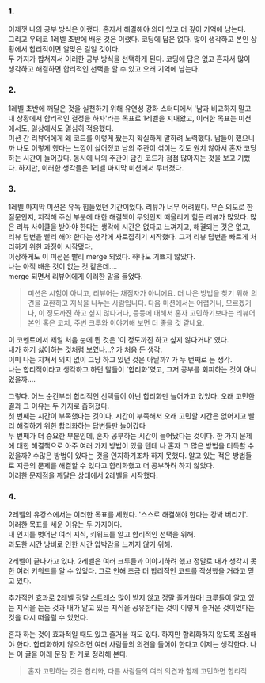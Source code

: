 ### 1.
이제껏 나의 공부 방식은 이랬다. 혼자서 해결해야 의미 있고 더 깊이 기억에 남는다.  
그리고 우테코 1레벨 초반에 배운 것은 이랬다. 코딩에 답은 없다. 많이 생각하고 본인 상황에서 합리적이면 알맞은 길일 것이다.  
두 가지가 합쳐져서 이러한 공부 방식을 선택하게 된다. 코딩에 답은 없고 혼자서 많이 생각하고 해결하면 합리적인 선택을 할 수 있고 오래 기억에 남는다.  
  
  
### 2.
1레벨 초반에 깨달은 것을 실천하기 위해 유연성 강화 스터디에서  '남과 비교하지 말고 내 상황에서 합리적인 결정을 하자'라는 목표로 1레벨을 지내왔고, 이러한 목표는 미션에서도, 일상에서도 열심히 적용했다.  
미션 간 리뷰어에게 왜 코드를 이렇게 짰는지 확실하게 말하려 노력했다. 남들이 했으니까 나도 이렇게 했다는 느낌이 싫어졌고 남의 주관이 섞이는 것도 원치 않아서 혼자 코딩하는 시간이 늘어갔다. 동시에 나의 주관이 담긴 코드가 점점 많아지는 것을 보고 기뻤다.
하지만, 이러한 생각들은 1레벨 마지막 미션에서 무너졌다.  
  
### 3.
1레벨 마지막 미션은 유독 힘들었던 기간이었다. 리뷰가 너무 어려웠다. 무슨 의도로 한 질문인지, 지적해 주신 부분에 대한 해결책이 무엇인지 떠올리기 힘든 리뷰가 많았다. 많은 리뷰 사이클을 받아야 한다는 생각에 시간은 없다고 느껴지고, 해결되는 것은 없고, 리뷰 답변을 빨리 해야 한다는 생각에 사로잡히기 시작했다. 그저 리뷰 답변을 빠르게 처리하기 위한 과정이 시작됐다.  
이상하게도 이 미션은 빨리 merge 되었다. 하나도 기쁘지 않았다.   
나는 아직 배운 것이 없는 것 같은데….  
merge 되면서 리뷰어에게 이러한 말을 들었다.  
> 미션은 시험이 아니고, 리뷰어는 채점자가 아니에요. 더 나은 방법을 찾기 위해 의견을 교환하고 지식을 나누는 사람입니다.
>다음 미션에서는 어렵거나, 모르겠거나, 이 정도까진 하고 싶지 않다거나, 등등에 대해서 혼자 고민하기보다는 리뷰어 본인 혹은 코치, 주변 크루와 이야기해 보면 더 좋을 것 같네요.
  
이 코멘트에서 제일 처음 눈에 띈 것은 '이 정도까진 하고 싶지 않다거나' 였다.  
내가 하기 싫어하는 것처럼 보였나…? 가 처음 든 생각.  
이미 나는 지쳐서 의지 없이 그냥 하고 있던 것은 아닐까? 가 두 번째로 든 생각.  
나는 합리적이라고 생각하고 하던 말들이 '합리화'였고, 그저 공부를 회피하는 것이 아니었을까….  
  
그렇다. 어느 순간부터 합리적인 선택들이 아닌 합리화만 늘어가고 있었다. 오래 고민한 결과 그 이유는 두 가지로 좁혀졌다.  
첫 번째는 시간이 부족했다는 것이다. 시간이 부족해서 오래 고민할 시간은 없어지고 빨리 해결하기 위한 합리화하는 답변들만 늘어갔다  
두 번째가 더 중요한 부분인데, 혼자 공부하는 시간이 늘어났다는 것이다. 한 가지 문제에 대한 해결책으로 아주 여러 가지 방법이 있을 텐데 나 혼자 그 많은 방법을 터득할 수 있을까? 수많은 방법이 있다는 것을 인지하기조차 하지 못했다. 알고 있는 적은 방법들로 지금의 문제를 해결할 수 있다고 합리화했고 더 공부하려 하지 않았다.  
이러한 문제점을 깨달은 상태에서 2레벨을 시작했다.
  
### 4.
2레벨의 유강스에서는 이러한 목표를 세웠다. '스스로 해결해야 한다는 강박 버리기'.  
이러한 목표를 세운 이유는 두 가지이다.  
내 인지를 벗어난 여러 지식, 키워드를 알고 합리적인 선택을 위해.  
과도한 시간 낭비로 인한 시간 압박감을 느끼지 않기 위해.  
  
2레벨이 끝나가고 있다. 2레벨은 여러 크루들과 이야기하려 했고 정말로 내가 생각지 못한 여러 키워드를 알 수 있었다. 그로 인해 조금 더 합리적인 코드를 작성했을 거라고 믿고 있다.  
  
추가적인 효과로 2레벨 정말 스트레스 많이 받지 않고 정말 즐거웠다! 크루들이 알고 있는 지식을 듣는 것과 내가 알고 있는 지식을 공유한다는 것이 이렇게 즐거운 것이었다는 것을 다시 떠올릴 수 있었다.  
  
혼자 하는 것이 효과적일 때도 있고 즐거울 때도 있다. 하지만 합리화하지 않도록 조심해야 한다. 합리화하지 않으려면 여러 사람들의 의견을 들어야 한다고 이제는 생각한다. 나는 이 글을 아래 문장 한 개로 정리해 본다.  
  
> 혼자 고민하는 것은 합리화, 다른 사람들의 여러 의견과 함께 고민하면 합리적  
